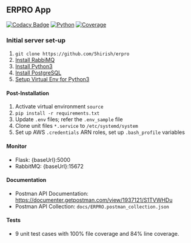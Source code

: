 ## ERPRO App
[![Codacy Badge](https://api.codacy.com/project/badge/Grade/a421115894ff4bca92b18ae94b6ced69)](https://app.codacy.com/app/5hirish/erpro?utm_source=github.com&utm_medium=referral&utm_content=5hirish/erpro&utm_campaign=Badge_Grade_Dashboard)
[![Python](https://img.shields.io/badge/python-3.4_3.5_3.6-blue.svg)]()
[![Coverage](https://img.shields.io/badge/coverage-84-green.svg)]()

### Initial server set-up
1. `git clone https://github.com/5hirish/erpro`
2. [Install RabbiMQ](https://tecadmin.net/install-rabbitmq-server-on-ubuntu/)
3. [Install Python3](https://help.dreamhost.com/hc/en-us/articles/115000702772-Installing-a-custom-version-of-Python-3)
4. [Install PostgreSQL](https://www.fullstackpython.com/blog/postgresql-python-3-psycopg2-ubuntu-1604.html)
5. [Setup Virtual Env for Python3](https://help.dreamhost.com/hc/en-us/articles/115000695551-Installing-and-using-virtualenv-with-Python-3)

#### Post-Installation

1) Activate virtual environment `source`
2) `pip install -r requirements.txt`
3) Update `.env` files; refer the `.env_sample` file
4) Clone unit files `*.service` to `/etc/systemd/system`
5) Set up AWS `.credentials` ARN roles, set up `.bash_profile` variables

#### Monitor
* Flask: {baseUrl}:5000
* RabbitMQ: {baseUrl}:15672

#### Documentation
* Postman API Documentation: https://documenter.getpostman.com/view/1937121/S1TVWHDu
* Postman API Collection: `docs/ERPRO.postman_collection.json`

#### Tests
* 9 unit test cases with 100% file coverage and 84% line coverage.